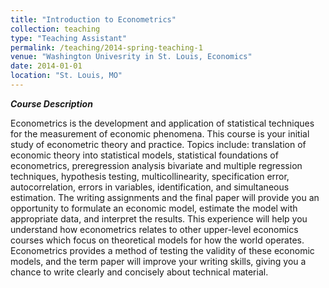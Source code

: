 ```yaml
---
title: "Introduction to Econometrics"
collection: teaching
type: "Teaching Assistant"
permalink: /teaching/2014-spring-teaching-1
venue: "Washington Univesrity in St. Louis, Economics"
date: 2014-01-01
location: "St. Louis, MO"
---
```


***Course Description*** 

Econometrics is the development and application of statistical techniques for the measurement of economic phenomena. This course is your initial study of econometric theory and practice. Topics include: translation of economic theory into statistical models, statistical foundations of econometrics, preregression analysis bivariate and multiple regression techniques, hypothesis testing, multicollinearity, specification error, autocorrelation, errors in variables, identification, and simultaneous estimation. The writing assignments and the final paper will provide you an opportunity to formulate an economic model, estimate the model with appropriate data, and interpret the results. This experience will help you understand how econometrics relates to other upper-level economics courses which focus on theoretical models for how the world operates. Econometrics provides a method of testing the validity of these economic models, and the term paper will improve your writing skills, giving you a chance to write clearly and concisely about technical material.

